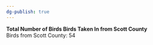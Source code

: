 ```yaml
---
dg-publish: true
---
```


**Total Number of Birds Birds Taken In from Scott County**  
Birds from Scott County: 54

